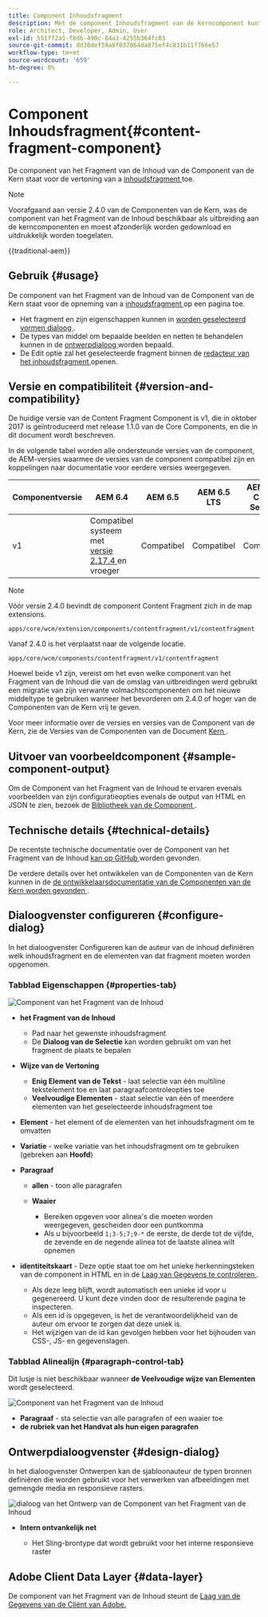 ```yaml
---
title: Component Inhoudsfragment
description: Met de component Inhoudsfragment van de kerncomponent kunt u een inhoudsfragment weergeven.
role: Architect, Developer, Admin, User
exl-id: 551ff2a1-f8db-490c-84a3-4255b364fc83
source-git-commit: dd30def59a8f037864da875ef4c831b11f766e57
workflow-type: tm+mt
source-wordcount: '659'
ht-degree: 0%

---
```



# Component Inhoudsfragment{#content-fragment-component}

De component van het Fragment van de Inhoud van de Component van de Kern staat voor de vertoning van a [ inhoudsfragment ](https://experienceleague.adobe.com/docs/experience-manager-cloud-service/assets/content-fragments/content-fragments.html) toe.

>[!NOTE]
>
>Voorafgaand aan versie 2.4.0 van de Componenten van de Kern, was de component van het Fragment van de Inhoud beschikbaar als uitbreiding aan de kerncomponenten en moest afzonderlijk worden gedownload en uitdrukkelijk worden toegelaten.

{{traditional-aem}}

## Gebruik {#usage}

De component van het Fragment van de Inhoud van de Component van de Kern staat voor de opneming van a [ inhoudsfragment ](https://experienceleague.adobe.com/docs/experience-manager-cloud-service/assets/content-fragments/content-fragments.html) op een pagina toe.

* Het fragment en zijn eigenschappen kunnen in [ worden geselecteerd vormen dialoog ](#configure-dialog).
* De types van middel om bepaalde beelden en netten te behandelen kunnen in de [ ontwerpdialoog ](#design-dialog) worden bepaald.
* De Edit optie zal het geselecteerde fragment binnen de [ redacteur van het inhoudsfragment ](https://experienceleague.adobe.com/docs/experience-manager-cloud-service/assets/content-fragments/content-fragments-variations.html) openen.

## Versie en compatibiliteit {#version-and-compatibility}

De huidige versie van de Content Fragment Component is v1, die in oktober 2017 is geïntroduceerd met release 1.1.0 van de Core Components, en die in dit document wordt beschreven.

In de volgende tabel worden alle ondersteunde versies van de component, de AEM-versies waarmee de versies van de component compatibel zijn en koppelingen naar documentatie voor eerdere versies weergegeven.

| Componentversie | AEM 6.4 | AEM 6.5 | AEM 6.5 LTS | AEM as a Cloud Service |
|--- |--- |---|---|---|
| v1 | Compatibel systeem met <br>[ versie 2.17.4 ](/help/versions.md) en vroeger | Compatibel | Compatibel | Compatibel |

>[!NOTE]
>
>Vóór versie 2.4.0 bevindt de component Content Fragment zich in de map extensions.
>
> `apps/core/wcm/extension/components/contentfragment/v1/contentfragment`
> 
>Vanaf 2.4.0 is het verplaatst naar de volgende locatie.
>
>`apps/core/wcm/components/contentfragment/v1/contentfragment`
>
>Hoewel beide v1 zijn, vereist om het even welke component van het Fragment van de Inhoud die van de omslag van uitbreidingen werd gebruikt een migratie van zijn verwante volmachtscomponenten om het nieuwe middeltype te gebruiken wanneer het bevorderen om 2.4.0 of hoger van de Componenten van de Kern vrij te geven.

Voor meer informatie over de versies en versies van de Component van de Kern, zie de Versies van de Componenten van de Document [ Kern ](/help/versions.md).

## Uitvoer van voorbeeldcomponent {#sample-component-output}

Om de Component van het Fragment van de Inhoud te ervaren evenals voorbeelden van zijn configuratieopties evenals de output van HTML en JSON te zien, bezoek de [ Bibliotheek van de Component ](https://adobe.com/go/aem_cmp_library_cf).

## Technische details {#technical-details}

De recentste technische documentatie over de Component van het Fragment van de Inhoud [ kan op GitHub ](https://adobe.com/go/aem_cmp_tech_cf_v1) worden gevonden.

De verdere details over het ontwikkelen van de Componenten van de Kern kunnen in de [ de ontwikkelaarsdocumentatie van de Componenten van de Kern worden gevonden ](/help/developing/overview.md).

## Dialoogvenster configureren {#configure-dialog}

In het dialoogvenster Configureren kan de auteur van de inhoud definiëren welk inhoudsfragment en de elementen van dat fragment moeten worden opgenomen.

### Tabblad Eigenschappen {#properties-tab}

![ Component van het Fragment van de Inhoud ](/help/assets/content-fragment-edit-properties.png)

* **het Fragment van de Inhoud**

   * Pad naar het gewenste inhoudsfragment
   * De **Dialoog van de Selectie** kan worden gebruikt om van het fragment de plaats te bepalen

* **Wijze van de Vertoning**
   * **Enig Element van de Tekst** - laat selectie van één multiline tekstelement toe en laat paragraafcontroleopties toe
   * **Veelvoudige Elementen** - staat selectie van één of meerdere elementen van het geselecteerde inhoudsfragment toe
* **Element** - het element of de elementen van het inhoudsfragment om te omvatten
* **Variatie** - welke variatie van het inhoudsfragment om te gebruiken (gebreken aan **Hoofd**)

* **Paragraaf**

   * **allen** - toon alle paragrafen
   * **Waaier**

      * Bereiken opgeven voor alinea&#39;s die moeten worden weergegeven, gescheiden door een puntkomma
      * Als u bijvoorbeeld `1;3-5;7;9-*` de eerste, de derde tot de vijfde, de zevende en de negende alinea tot de laatste alinea wilt opnemen
* **identiteitskaart** - Deze optie staat toe om het unieke herkenningsteken van de component in HTML en in de [ Laag van Gegevens te controleren ](/help/developing/data-layer/overview.md).
   * Als deze leeg blijft, wordt automatisch een unieke id voor u gegenereerd. U kunt deze vinden door de resulterende pagina te inspecteren.
   * Als een id is opgegeven, is het de verantwoordelijkheid van de auteur om ervoor te zorgen dat deze uniek is.
   * Het wijzigen van de id kan gevolgen hebben voor het bijhouden van CSS-, JS- en gegevenslagen.

### Tabblad Alinealijn {#paragraph-control-tab}

Dit lusje is niet beschikbaar wanneer **de Veelvoudige wijze van Elementen** wordt geselecteerd.

![ Component van het Fragment van de Inhoud ](/help/assets/content-fragment-edit-paragraph.png)

* **Paragraaf** - sta selectie van alle paragrafen of een waaier toe
* **de rubriek van het Handvat als hun eigen paragrafen**

## Ontwerpdialoogvenster {#design-dialog}

In het dialoogvenster Ontwerpen kan de sjabloonauteur de typen bronnen definiëren die worden gebruikt voor het verwerken van afbeeldingen met gemengde media en responsieve rasters.

![ dialoog van het Ontwerp van de Component van het Fragment van de Inhoud ](/help/assets/content-fragment-design.png)

* **Intern ontvankelijk net**

   * Het Sling-brontype dat wordt gebruikt voor het interne responsieve raster

## Adobe Client Data Layer {#data-layer}

De component van het Fragment van de Inhoud steunt de [ Laag van de Gegevens van de Cliënt van Adobe.](/help/developing/data-layer/overview.md)
